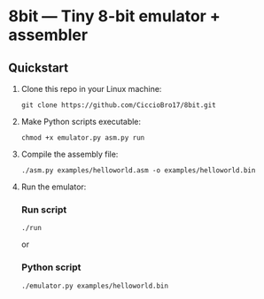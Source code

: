 # 8bit — Tiny 8-bit emulator + assembler

## Quickstart
1. Clone this repo in your Linux machine:

    ```git clone https://github.com/CiccioBro17/8bit.git```
2. Make Python scripts executable:

    ```chmod +x emulator.py asm.py run```
3. Compile the assembly file:

    ```./asm.py examples/helloworld.asm -o examples/helloworld.bin```
4. Run the emulator:
    ### Run script

    ```./run```

    or

    ### Python script
    
    ```./emulator.py examples/helloworld.bin```
